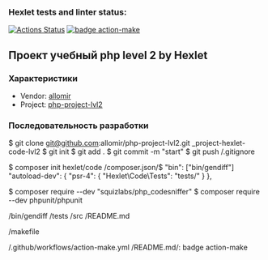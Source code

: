 ### Hexlet tests and linter status:
[![Actions Status](https://github.com/allomir/php-project-lvl2/workflows/hexlet-check/badge.svg)](https://github.com/allomir/php-project-lvl2/actions)
[![badge action-make](https://github.com/allomir/php-project-lvl2/actions/workflows/action-make.yml/badge.svg)](https://github.com/allomir/php-project-lvl2/actions/workflows/action-make.yml)

## Проект учебный php level 2 by Hexlet
### Характеристики
- Vendor: [allomir](https://github.com/allomir)
- Project: [php-project-lvl2](https://github.com/allomir/php-project-lvl2)
### Последовательность разработки
$ git clone git@github.com:allomir/php-project-lvl2.git _project-hexlet-code-lvl2
$ git init
$ git add .
$ git commit -m "start"
$ git push
/.gitignore

$ composer init
    hexlet/code
/composer.json/$
    "bin": ["bin/gendiff"]
    "autoload-dev": {
        "psr-4": {
            "Hexlet\\Code\\Tests": "tests/"
        }
    },

$ composer require --dev "squizlabs/php_codesniffer"
$ composer require --dev phpunit/phpunit

/bin/gendiff
/tests
/src
/README.md

/makefile

/.github/workflows/action-make.yml
/README.md/: badge action-make

